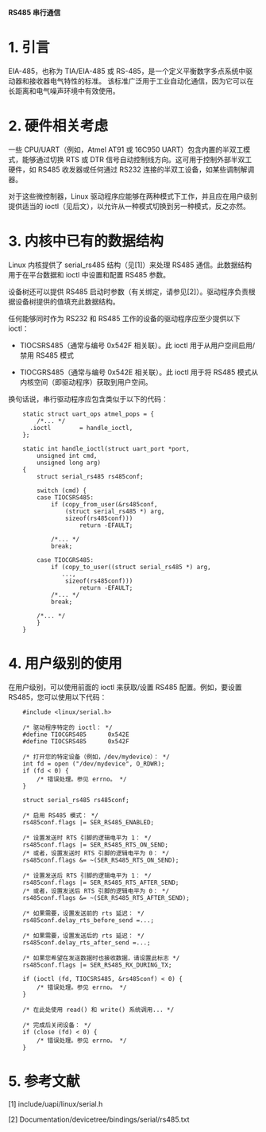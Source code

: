 **RS485 串行通信**

# 1. 引言

EIA-485，也称为 TIA/EIA-485 或 RS-485，是一个定义平衡数字多点系统中驱动器和接收器电气特性的标准。
该标准广泛用于工业自动化通信，因为它可以在长距离和电气噪声环境中有效使用。

# 2. 硬件相关考虑

一些 CPU/UART（例如，Atmel AT91 或 16C950 UART）包含内置的半双工模式，能够通过切换 RTS 或 DTR 信号自动控制线方向。这可用于控制外部半双工硬件，如 RS485 收发器或任何通过 RS232 连接的半双工设备，如某些调制解调器。
	
对于这些微控制器，Linux 驱动程序应能够在两种模式下工作，并且应在用户级别提供适当的 ioctl（见后文），以允许从一种模式切换到另一种模式，反之亦然。

# 3. 内核中已有的数据结构

Linux 内核提供了 serial_rs485 结构（见[1]）来处理 RS485 通信。此数据结构用于在平台数据和 ioctl 中设置和配置 RS485 参数。
	
设备树还可以提供 RS485 启动时参数（有关绑定，请参见[2]）。驱动程序负责根据设备树提供的值填充此数据结构。

任何能够同时作为 RS232 和 RS485 工作的设备的驱动程序应至少提供以下 ioctl：

- TIOCSRS485（通常与编号 0x542F 相关联）。此 ioctl 用于从用户空间启用/禁用 RS485 模式

- TIOCGRS485（通常与编号 0x542E 相关联）。此 ioctl 用于将 RS485 模式从内核空间（即驱动程序）获取到用户空间。

换句话说，串行驱动程序应包含类似于以下的代码：
```
    static struct uart_ops atmel_pops = {
        /*... */
      .ioctl        = handle_ioctl,
    };

    static int handle_ioctl(struct uart_port *port,
        unsigned int cmd,
        unsigned long arg)
    {
        struct serial_rs485 rs485conf;

        switch (cmd) {
        case TIOCSRS485:
            if (copy_from_user(&rs485conf,
                (struct serial_rs485 *) arg,
                sizeof(rs485conf)))
                    return -EFAULT;

            /*... */
            break;

        case TIOCGRS485:
            if (copy_to_user((struct serial_rs485 *) arg,
               ...,
                sizeof(rs485conf)))
                    return -EFAULT;
            /*... */
            break;

        /*... */
        }
    }
```
# 4. 用户级别的使用

在用户级别，可以使用前面的 ioctl 来获取/设置 RS485 配置。例如，要设置 RS485，您可以使用以下代码：
```
    #include <linux/serial.h>

    /* 驱动程序特定的 ioctl： */
    #define TIOCGRS485      0x542E
    #define TIOCSRS485      0x542F

    /* 打开您的特定设备（例如，/dev/mydevice）： */
    int fd = open ("/dev/mydevice", O_RDWR);
    if (fd < 0) {
        /* 错误处理。参见 errno。 */
    }

    struct serial_rs485 rs485conf;

    /* 启用 RS485 模式： */
    rs485conf.flags |= SER_RS485_ENABLED;

    /* 设置发送时 RTS 引脚的逻辑电平为 1： */
    rs485conf.flags |= SER_RS485_RTS_ON_SEND;
    /* 或者，设置发送时 RTS 引脚的逻辑电平为 0： */
    rs485conf.flags &= ~(SER_RS485_RTS_ON_SEND);

    /* 设置发送后 RTS 引脚的逻辑电平为 1： */
    rs485conf.flags |= SER_RS485_RTS_AFTER_SEND;
    /* 或者，设置发送后 RTS 引脚的逻辑电平为 0： */
    rs485conf.flags &= ~(SER_RS485_RTS_AFTER_SEND);

    /* 如果需要，设置发送前的 rts 延迟： */
    rs485conf.delay_rts_before_send =...;

    /* 如果需要，设置发送后的 rts 延迟： */
    rs485conf.delay_rts_after_send =...;

    /* 如果您希望在发送数据时也接收数据，请设置此标志 */
    rs485conf.flags |= SER_RS485_RX_DURING_TX;

    if (ioctl (fd, TIOCSRS485, &rs485conf) < 0) {
        /* 错误处理。参见 errno。 */
    }

    /* 在此处使用 read() 和 write() 系统调用... */

    /* 完成后关闭设备： */
    if (close (fd) < 0) {
        /* 错误处理。参见 errno。 */
    }
```
# 5. 参考文献

[1] include/uapi/linux/serial.h

[2] Documentation/devicetree/bindings/serial/rs485.txt